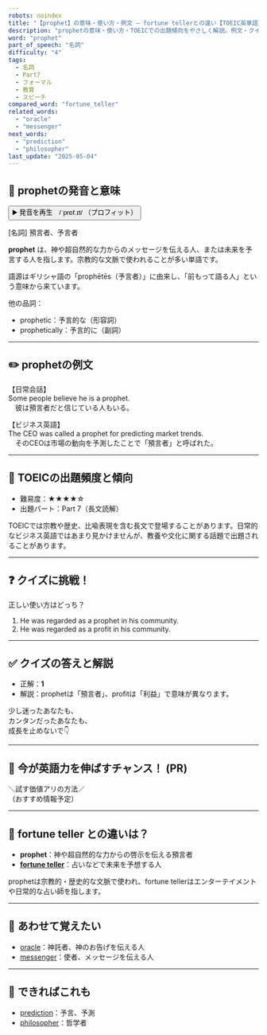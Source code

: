 ```yaml
---
robots: noindex
title: "【prophet】の意味・使い方・例文 ― fortune tellerとの違い【TOEIC英単語】"
description: "prophetの意味・使い方・TOEICでの出題傾向をやさしく解説。例文・クイズ付きでfortune tellerとの違いもわかりやすく学べます。"
word: "prophet"
part_of_speech: "名詞"
difficulty: "4"
tags:
  - 名詞
  - Part7
  - フォーマル
  - 教育
  - スピーチ
compared_word: "fortune_teller"
related_words:
  - "oracle"
  - "messenger"
next_words:
  - "prediction"
  - "philosopher"
last_update: "2025-05-04"
---
```


## 🔰 prophetの発音と意味

<button class="play-audio" onclick="playTTS('prophet')">
  <span class="play-audio-main">
    ▶️ 発音を再生　/ˈprɒf.ɪt/
  </span>
  <span class="play-audio-sub">
    （プロフィット）
  </span>
</button>

[名詞] 預言者、予言者

**prophet** は、神や超自然的な力からのメッセージを伝える人、または未来を予言する人を指します。宗教的な文脈で使われることが多い単語です。

語源はギリシャ語の「prophētēs（予言者）」に由来し、「前もって語る人」という意味から来ています。

他の品詞：  
- prophetic：予言的な（形容詞）
- prophetically：予言的に（副詞）

---

## ✏️ prophetの例文

【日常会話】  
Some people believe he is a prophet.  
　彼は預言者だと信じている人もいる。

【ビジネス英語】  
The CEO was called a prophet for predicting market trends.  
　そのCEOは市場の動向を予測したことで「預言者」と呼ばれた。

---

## 🎯 TOEICの出題頻度と傾向

- 難易度：★★★★☆
- 出題パート：Part 7（長文読解）

TOEICでは宗教や歴史、比喩表現を含む長文で登場することがあります。日常的なビジネス英語ではあまり見かけませんが、教養や文化に関する話題で出題されることがあります。

---

## ❓ クイズに挑戦！

正しい使い方はどっち？

1. He was regarded as a prophet in his community.  
2. He was regarded as a profit in his community.

---

## ✅ クイズの答えと解説

- 正解：**1**
- 解説：prophetは「預言者」、profitは「利益」で意味が異なります。

少し迷ったあなたも、  
カンタンだったあなたも、  
成長を止めないで👇️

---

## 🚀 今が英語力を伸ばすチャンス！ (PR)

<div class="info-center">
＼試す価値アリの方法／<br>  
（おすすめ情報予定）
</div>

---

## 🤔  fortune teller との違いは？

- **prophet**：神や超自然的な力からの啓示を伝える預言者
- **[fortune teller](/word/fortune_teller)**：占いなどで未来を予想する人

prophetは宗教的・歴史的な文脈で使われ、fortune tellerはエンターテイメントや日常的な占い師を指します。

---

## 🧩 あわせて覚えたい

- [oracle](/word/oracle)：神託者、神のお告げを伝える人
- [messenger](/word/messenger)：使者、メッセージを伝える人

---

## 📖 できればこれも

- [prediction](/word/prediction)：予言、予測
- [philosopher](/word/philosopher)：哲学者

<!-- cvid: aid22_bid19 -->
